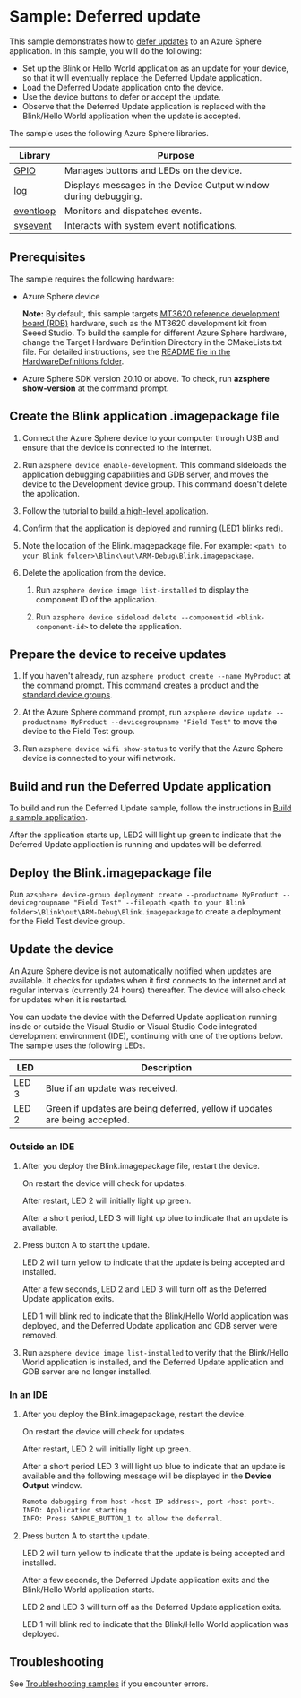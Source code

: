 # Sample: Deferred update

This sample demonstrates how to [defer updates](https://docs.microsoft.com/azure-sphere/app-development/device-update-deferral) to an Azure Sphere application. In this sample, you will do the following:

- Set up the Blink or Hello World application as an update for your device, so that it will eventually replace the Deferred Update application.
- Load the Deferred Update application onto the device.
- Use the device buttons to defer or accept the update.
- Observe that the Deferred Update application is replaced with the Blink/Hello World application when the update is accepted.

The sample uses the following Azure Sphere libraries.

| Library | Purpose |
|---------|---------|
| [GPIO](https://docs.microsoft.com/azure-sphere/reference/applibs-reference/applibs-gpio/gpio-overview) | Manages buttons and LEDs on the device. |
| [log](https://docs.microsoft.com/azure-sphere/reference/applibs-reference/applibs-log/log-overview) | Displays messages in the Device Output window during debugging. |
| [eventloop](https://docs.microsoft.com/azure-sphere/reference/applibs-reference/applibs-eventloop/eventloop-overview) | Monitors and dispatches events. |
| [sysevent](https://docs.microsoft.com/azure-sphere/reference/applibs-reference/applibs-sysevent/sysevent-overview) | Interacts with system event notifications. |

## Prerequisites

The sample requires the following hardware:

- Azure Sphere device

   **Note:** By default, this sample targets [MT3620 reference development board (RDB)](https://docs.microsoft.com/azure-sphere/hardware/mt3620-reference-board-design) hardware, such as the MT3620 development kit from Seeed Studio. To build the sample for different Azure Sphere hardware, change the Target Hardware Definition Directory in the CMakeLists.txt file. For detailed instructions, see the [README file in the HardwareDefinitions folder](../../../HardwareDefinitions/README.md).

- Azure Sphere SDK version 20.10 or above. To check, run **azsphere show-version** at the command prompt.

## Create the Blink application .imagepackage file

1. Connect the Azure Sphere device to your computer through USB and ensure that the device is connected to the internet.

1. Run `azsphere device enable-development`. This command sideloads the application debugging capabilities and GDB server, and moves the device to the Development device group. This command doesn't delete the application.

1. Follow the tutorial to [build a high-level application](https://docs.microsoft.com/azure-sphere/install/qs-blink-application).

1. Confirm that the application is deployed and running (LED1 blinks red).

1. Note the location of the Blink.imagepackage file. For example: `<path to your Blink folder>\Blink\out\ARM-Debug\Blink.imagepackage`.

1. Delete the application from the device.

    1. Run `azsphere device image list-installed` to display the component ID of the application.

    1. Run `azsphere device sideload delete --componentid <blink-component-id>` to delete the application.

## Prepare the device to receive updates

1. If you haven't already, run `azsphere product create --name MyProduct` at the command prompt. This command creates a product and the [standard device groups](https://docs.microsoft.com/azure-sphere/deployment/deployment-concepts#device-groups).

1. At the Azure Sphere command prompt, run `azsphere device update --productname MyProduct --devicegroupname "Field Test"` to move the device to the Field Test group.

1. Run `azsphere device wifi show-status` to verify that the Azure Sphere device is connected to your wifi network.

## Build and run the Deferred Update application

To build and run the Deferred Update sample, follow the instructions in [Build a sample application](../../../BUILD_INSTRUCTIONS.md).

After the application starts up, LED2 will light up green to indicate that the Deferred Update application is running and updates will be deferred.

## Deploy the Blink.imagepackage file

Run `azsphere device-group deployment create --productname MyProduct --devicegroupname "Field Test" --filepath <path to your Blink folder>\Blink\out\ARM-Debug\Blink.imagepackage` to create a deployment for the Field Test device group.

## Update the device

An Azure Sphere device is not automatically notified when updates are available. It checks for updates when it first connects to the internet and at regular intervals (currently 24 hours) thereafter. 
The device will also check for updates when it is restarted.

You can update the device with the Deferred Update application running inside or outside the Visual Studio or Visual Studio Code integrated development environment (IDE), continuing with one of the options below. The sample uses the following LEDs.

| LED | Description |
|---------|---------|
| LED 3 | Blue if an update was received. |
| LED 2 | Green if updates are being deferred, yellow if updates are being accepted. |

### Outside an IDE

1. After you deploy the Blink.imagepackage file, restart the device.

   On restart the device will check for updates.

   After restart, LED 2 will initially light up green.

   After a short period, LED 3 will light up blue to indicate that an update is available.

1. Press button A to start the update.

   LED 2 will turn yellow to indicate that the update is being accepted and installed.

   After a few seconds, LED 2 and LED 3 will turn off as the Deferred Update application exits.

   LED 1 will blink red to indicate that the Blink/Hello World application was deployed, and the Deferred Update application and GDB server were removed.

1. Run `azsphere device image list-installed` to verify that the Blink/Hello World application is installed, and the Deferred Update application and GDB server are no longer installed.

### In an IDE

1. After you deploy the Blink.imagepackage, restart the device.

   On restart the device will check for updates.

   After restart, LED 2 will initially light up green.

   After a short period LED 3 will light up blue to indicate that an update is available and the following message will be displayed in the **Device Output** window.

   ```sh
   Remote debugging from host <host IP address>, port <host port>.
   INFO: Application starting
   INFO: Press SAMPLE_BUTTON_1 to allow the deferral.

   ```

1. Press button A to start the update.

   LED 2 will turn yellow to indicate that the update is being accepted and installed.

   After a few seconds, the Deferred Update application exits and the Blink/Hello World application starts.

   LED 2 and LED 3 will turn off as the Deferred Update application exits.

   LED 1 will blink red to indicate that the Blink/Hello World application was deployed.

## Troubleshooting

See [Troubleshooting samples](../../troubleshooting.md) if you encounter errors.


